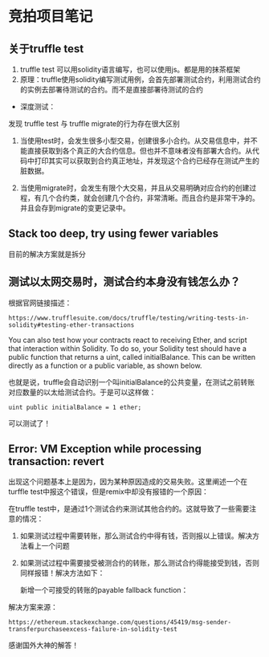 # 竞拍项目笔记

## 关于truffle test

1. truffle test 可以用solidity语言编写，也可以使用js。都是用的抹茶框架
2. 原理：truffle使用solidity编写测试用例，会首先部署测试合约，利用测试合约的实例去部署待测试的合约。而不是直接部署待测试的合约

- 深度测试：

发现 truffle test 与 truffle migrate的行为存在很大区别

1. 当使用test时，会发生很多小型交易，创建很多小合约。从交易信息中，并不能直接获取到各个真正的大合约信息。但也并不意味者没有部署大合约。从代码中打印其实可以获取到合约真正地址，并发现这个合约已经存在测试产生的脏数据。

2. 当使用migrate时，会发生有限个大交易，并且从交易明确对应合约的创建过程，有几个合约类，就会创建几个合约，非常清晰。而且合约是非常干净的。并且会存到migrate的变更记录中。

##  Stack too deep, try using fewer variables

目前的解决方案就是拆分

## 测试以太网交易时，测试合约本身没有钱怎么办？

根据官网链接描述：

    https://www.trufflesuite.com/docs/truffle/testing/writing-tests-in-solidity#testing-ether-transactions

You can also test how your contracts react to receiving Ether, and script that interaction within Solidity. To do so, your Solidity test should have a public function that returns a uint, called initialBalance. This can be written directly as a function or a public variable, as shown below. 

也就是说，truffle会自动识别一个叫initialBalance的公共变量，在测试之前转账对应数量的以太给测试合约。于是可以这样做：

    uint public initialBalance = 1 ether;
可以测试了！

## Error: VM Exception while processing transaction: revert

出现这个问题基本上是因为，因为某种原因造成的交易失败。这里阐述一个在turffle test中报这个错误，但是remix中却没有报错的一个原因：

在truffle test中，是通过1个测试合约来测试其他合约的。这就导致了一些需要注意的情况：

1. 如果测试过程中需要转账，那么测试合约中得有钱，否则报以上错误。解决方法看上一个问题
2. 如果测试过程中需要接受被测合约的转账，那么测试合约得能接受到钱，否则同样报错！解决方法如下：

    新增一个可接受的转账的payable fallback function：

解决方案来源：

    https://ethereum.stackexchange.com/questions/45419/msg-sender-transferpurchaseexcess-failure-in-solidity-test

感谢国外大神的解答！
